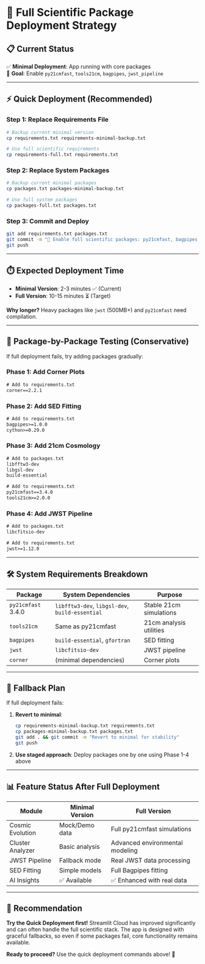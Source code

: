 # 🚀 Full Scientific Package Deployment Strategy

## 📋 **Current Status**

✅ **Minimal Deployment**: App running with core packages  
🎯 **Goal**: Enable `py21cmfast`, `tools21cm`, `bagpipes`, `jwst_pipeline`

---

## ⚡ **Quick Deployment (Recommended)**

### **Step 1: Replace Requirements File**

```bash
# Backup current minimal version
cp requirements.txt requirements-minimal-backup.txt

# Use full scientific requirements
cp requirements-full.txt requirements.txt
```

### **Step 2: Replace System Packages**

```bash
# Backup current minimal packages
cp packages.txt packages-minimal-backup.txt

# Use full system packages
cp packages-full.txt packages.txt
```

### **Step 3: Commit and Deploy**

```bash
git add requirements.txt packages.txt
git commit -m "🔬 Enable full scientific packages: py21cmfast, bagpipes, jwst, tools21cm"
git push
```

---

## ⏱️ **Expected Deployment Time**

- **Minimal Version**: 2-3 minutes ✅ (Current)
- **Full Version**: 10-15 minutes ⏳ (Target)

**Why longer?** Heavy packages like `jwst` (500MB+) and `py21cmfast` need compilation.

---

## 🧪 **Package-by-Package Testing (Conservative)**

If full deployment fails, try adding packages gradually:

### **Phase 1: Add Corner Plots**

```txt
# Add to requirements.txt
corner==2.2.1
```

### **Phase 2: Add SED Fitting**

```txt
# Add to requirements.txt
bagpipes>=1.0.0
cython>=0.29.0
```

### **Phase 3: Add 21cm Cosmology**

```txt
# Add to packages.txt
libfftw3-dev
libgsl-dev
build-essential

# Add to requirements.txt
py21cmfast==3.4.0
tools21cm>=2.0.0
```

### **Phase 4: Add JWST Pipeline**

```txt
# Add to packages.txt
libcfitsio-dev

# Add to requirements.txt
jwst>=1.12.0
```

---

## 🛠️ **System Requirements Breakdown**

| Package          | System Dependencies                             | Purpose                 |
| ---------------- | ----------------------------------------------- | ----------------------- |
| `py21cmfast` 3.4.0 | `libfftw3-dev`, `libgsl-dev`, `build-essential` | Stable 21cm simulations |
| `tools21cm`      | Same as py21cmfast                              | 21cm analysis utilities |
| `bagpipes`       | `build-essential`, `gfortran`                   | SED fitting             |
| `jwst`           | `libcfitsio-dev`                                | JWST pipeline           |
| `corner`         | (minimal dependencies)                          | Corner plots            |

---

## 🚨 **Fallback Plan**

If full deployment fails:

1. **Revert to minimal**:

   ```bash
   cp requirements-minimal-backup.txt requirements.txt
   cp packages-minimal-backup.txt packages.txt
   git add . && git commit -m "Revert to minimal for stability"
   git push
   ```

2. **Use staged approach**: Deploy packages one by one using Phase 1-4 above

---

## 📊 **Feature Status After Full Deployment**

| Module           | Minimal Version | Full Version                    |
| ---------------- | --------------- | ------------------------------- |
| Cosmic Evolution | Mock/Demo data  | Full py21cmfast simulations     |
| Cluster Analyzer | Basic analysis  | Advanced environmental modeling |
| JWST Pipeline    | Fallback mode   | Real JWST data processing       |
| SED Fitting      | Simple models   | Full Bagpipes fitting           |
| AI Insights      | ✅ Available    | ✅ Enhanced with real data      |

---

## 🎯 **Recommendation**

**Try the Quick Deployment first!** Streamlit Cloud has improved significantly and can often handle the full scientific stack. The app is designed with graceful fallbacks, so even if some packages fail, core functionality remains available.

**Ready to proceed?** Use the quick deployment commands above! 🚀

